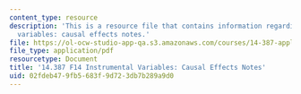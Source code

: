 ```yaml
---
content_type: resource
description: 'This is a resource file that contains information regarding instrumental
  variables: causal effects notes.'
file: https://ol-ocw-studio-app-qa.s3.amazonaws.com/courses/14-387-applied-econometrics-mostly-harmless-big-data-fall-2014/02fdeb479fb5683f9d723db7b289a9d0_MIT14_387F14_Causaleffects.pdf
file_type: application/pdf
resourcetype: Document
title: '14.387 F14 Instrumental Variables: Causal Effects Notes'
uid: 02fdeb47-9fb5-683f-9d72-3db7b289a9d0
---
```

